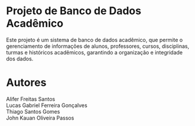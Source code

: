 # Projeto de Banco de Dados Acadêmico
Este projeto é um sistema de banco de dados acadêmico, que permite o gerenciamento de informações de alunos, professores, cursos, disciplinas, turmas e históricos acadêmicos, garantindo a organização e integridade dos dados.

# Autores
Alifer Freitas Santos  
Lucas Gabriel Ferreira Gonçalves  
Thiago Santos Gomes  
John Kauan Oliveira Passos  

